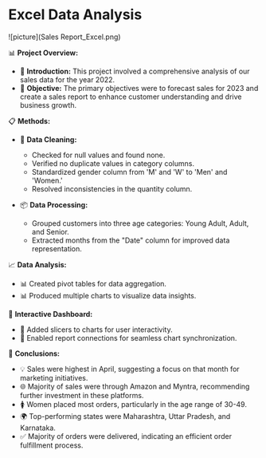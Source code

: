 # Excel Data Analysis

![picture](Sales Report_Excel.png)



📊 **Project Overview:**
- 🚀 **Introduction:** This project involved a comprehensive analysis of our sales data for the year 2022.
- 🎯 **Objective:** The primary objectives were to forecast sales for 2023 and create a sales report to enhance customer understanding and drive business growth.

📋 **Methods:**
- 🧹 **Data Cleaning:**
  - Checked for null values and found none.
  - Verified no duplicate values in category columns.
  - Standardized gender column from 'M' and 'W' to 'Men' and 'Women.'
  - Resolved inconsistencies in the quantity column.

- 📦 **Data Processing:**
  - Grouped customers into three age categories: Young Adult, Adult, and Senior.
  - Extracted months from the "Date" column for improved data representation.

📈 **Data Analysis:**
- 📊 Created pivot tables for data aggregation.
- 📊 Produced multiple charts to visualize data insights.

📱 **Interactive Dashboard:**
- 📲 Added slicers to charts for user interactivity.
- 📲 Enabled report connections for seamless chart synchronization.

🧩 **Conclusions:**
- 💡 Sales were highest in April, suggesting a focus on that month for marketing initiatives.
- 🌐 Majority of sales were through Amazon and Myntra, recommending further investment in these platforms.
- 🚺 Women placed most orders, particularly in the age range of 30-49.
- 🌍 Top-performing states were Maharashtra, Uttar Pradesh, and Karnataka.
- ✅ Majority of orders were delivered, indicating an efficient order fulfillment process.
